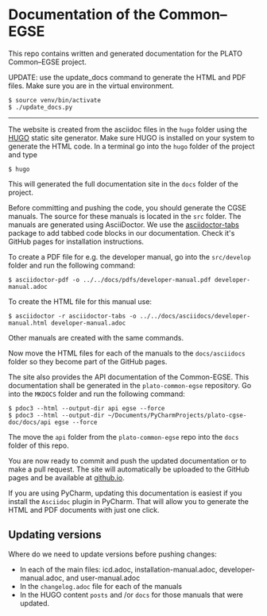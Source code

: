 # Documentation of the Common–EGSE

This repo contains written and generated documentation for the PLATO Common–EGSE project. 

UPDATE: use the update_docs command to generate the HTML and PDF files. Make sure you are in the virtual environment.

```
$ source venv/bin/activate
$ ./update_docs.py
```
---

The website is created from the asciidoc files in the `hugo` folder using the [HUGO](https://gohugo.io) static site generator. Make sure HUGO is installed on your system to generate the HTML code. In a terminal go into the `hugo` folder of the project and type
```
$ hugo
```
This will generated the full documentation site in the `docs` folder of the project.

Before committing and pushing the code, you should generate the CGSE manuals. The source for these manuals is located in the `src` folder. The manuals are generated using AsciiDoctor. We use the [asciidoctor-tabs](https://github.com/asciidoctor/asciidoctor-tabs) package to add tabbed code blocks in our documentation. Check it's GitHub pages for installation instructions.

To create a PDF file for e.g. the developer manual, go into the `src/develop` folder and run the following command:
```
$ asciidoctor-pdf -o ../../docs/pdfs/developer-manual.pdf developer-manual.adoc
```
To create the HTML file for this manual use:
```
$ asciidoctor -r asciidoctor-tabs -o ../../docs/asciidocs/developer-manual.html developer-manual.adoc
```
Other manuals are created with the same commands.

Now move the HTML files for each of the manuals to the `docs/asciidocs` folder so they become part of the GitHub pages.

The site also provides the API documentation of the Common-EGSE. This documentation shall be generated in the `plato-common-egse` repository. Go into the `MKDOCS` folder and run the following command:
```
$ pdoc3 --html --output-dir api egse --force
$ pdoc3 --html --output-dir ~/Documents/PyCharmProjects/plato-cgse-doc/docs/api egse --force
```
The move the `api` folder from the `plato-common-egse` repo into the `docs` folder of this repo.

You are now ready to commit and push the updated documentation or to make a pull request. The site will automatically be uploaded to the GitHub pages and be available at [github.io](https://ivs-kuleuven.github.io/plato-cgse-doc/).

If you are using PyCharm, updating this documentation is easiest if you install the `Asciidoc` plugin in PyCharm. That will allow you to generate the HTML and PDF documents with just one click.

##  Updating versions

Where do we need to update versions before pushing changes:
* In each of the main files: icd.adoc, installation-manual.adoc, developer-manual.adoc, and user-manual.adoc
* In the `changelog.adoc` file for each of the manuals
* In the HUGO content `posts` and /or `docs` for those manuals that were updated. 
